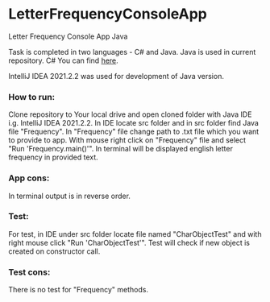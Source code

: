 # LetterFrequencyConsoleApp
Letter Frequency Console App Java

Task is completed in two languages - C# and Java.
Java is used in current repository.
C# You can find <a href="https://github.com/MartinsKris/LetterFrequencyConsoleAppCsharp">here</a>.

IntelliJ IDEA 2021.2.2 was used for development of Java version.

### How to run:

Clone repository to Your local drive and open cloned folder with Java IDE i.g. IntelliJ IDEA 2021.2.2.
In IDE locate src folder and in src folder find Java file "Frequency". 
In "Frequency" file change path to .txt file which you want to provide to app.
With mouse right click on "Frequency" file and select "Run 'Frequency.main()'".
In terminal will be displayed english letter frequency in provided text.

### App cons:
In terminal output is in reverse order.


### Test:

For test, in IDE under src folder locate file named "CharObjectTest" and with right mouse click "Run 'CharObjectTest'".
Test will check if new object is created on constructor call.

### Test cons:
There is no test for "Frequency" methods.
